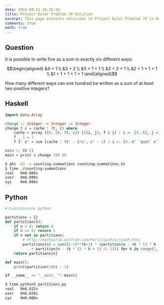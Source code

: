 ```yaml
---
date: 2015-09-11 16:15:16
title: Project Euler Problem 76 Solution
excerpt: This page presents solutions to Project Euler Problem 76 in Haskell and Python.
comments: true
math: true
---
```



## Question

It is possible to write five as a sum in exactly six different ways:

$$\begin{aligned}
&4 + 1 \\
&3 + 2 \\
&3 + 1 + 1 \\
&2 + 2 + 1 \\
&2 + 1 + 1 + 1 \\
&1 + 1 + 1 + 1 + 1
\end{aligned}$$

How many different ways can one hundred be written as a sum of at least two positive integers?






## Haskell

```haskell
import Data.Array

change :: Integer -> Integer -> Integer
change t c = cache ! (t, c) where
    cache = array ((0, 0), (t, c)) [((i, j), f i j) | i <- [0..t], j <- [0..c]]
    f _ 1 = 1
    f t' c' = sum [cache ! (t' - i*c', c' - 1) | i <- [0..t' `quot` c']]

main :: IO ()
main = print $ change 100 99
```


```bash
$ ghc -O2 -o counting-summations counting-summations.hs
$ time ./counting-summations
real   0m0.009s
user   0m0.008s
sys    0m0.000s
```



## Python

```python
#!/usr/bin/env python

partitions = {}
def partition(n):
    if n < 0: return 0
    if n == 0: return 1
    if n not in partitions:
        # http://mathworld.wolfram.com/PartitionFunctionP.html
        partitions[n] = sum([(-1)**(k+1) * (partition(n - (k * (3 * k - 1) // 2))
            + partition(n - (k * (3 * k + 1) // 2))) for k in range(1, n+1)])
    return partitions[n]

def main():
    print(partition(100) - 1)

if __name__ == "__main__": main()
```


```bash
$ time python3 partitions.py
real   0m0.022s
user   0m0.020s
sys    0m0.000s
```


